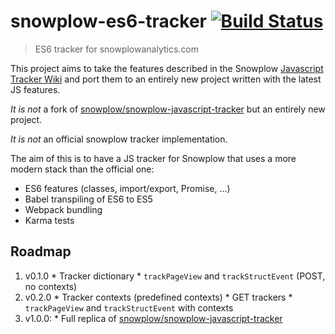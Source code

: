 # snowplow-es6-tracker [![Build Status](https://travis-ci.org/sircelsius/snowplow-es6-tracker.svg?branch=master)](https://travis-ci.org/sircelsius/snowplow-es6-tracker)

> ES6 tracker for snowplowanalytics.com

This project aims to take the features described in the Snowplow [Javascript Tracker Wiki](https://github.com/snowplow/snowplow/wiki/Javascript-Tracker) and port them to an entirely new project written with the latest JS features.

*It is not* a fork of [snowplow/snowplow-javascript-tracker](https://github.com/snowplow/snowplow-javascript-tracker/) but an entirely new project.

*It is not* an official snowplow tracker implementation.

The aim of this is to have a JS tracker for Snowplow that uses a more modern stack than the official one:

  * ES6 features (classes, import/export, Promise, ...)
  * Babel transpiling of ES6 to ES5
  * Webpack bundling
  * Karma tests

## Roadmap

  1. v0.1.0
    * Tracker dictionary
    * `trackPageView` and `trackStructEvent` (POST, no contexts)
  1. v0.2.0
    * Tracker contexts (predefined contexts)
    * GET trackers
    * `trackPageView` and `trackStructEvent` with contexts
  1. v1.0.0:
    * Full replica of [snowplow/snowplow-javascript-tracker](https://github.com/snowplow/snowplow-javascript-tracker/)
